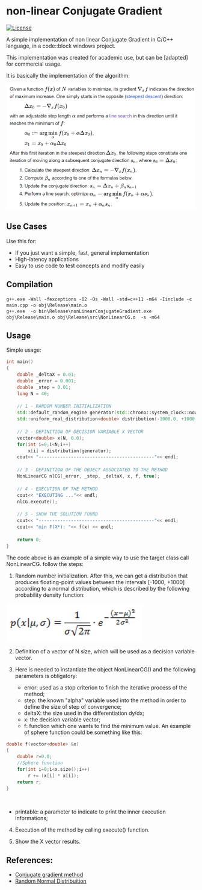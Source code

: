 # non-linear Conjugate Gradient


[![License](http://img.shields.io/:license-Apache%202-blue.svg)](http://www.apache.org/licenses/LICENSE-2.0.txt)

A simple implementation of non linear Conjugate Gradient in C/C++ language, in a code::block windows project.

This implementation was created for academic use, but can be [adapted] for commercial usage. 

It is basically the implementation of the algorithm:

![](Algorithm.png)


## Use Cases

Use this for:

- If you just want a simple, fast, general implementation
- High-latency applications
- Easy to use code to test concepts and modify easily


## Compilation

```
g++.exe -Wall -fexceptions -O2 -Os -Wall -std=c++11 -m64 -Iinclude -c main.cpp -o obj\Release\main.o
g++.exe  -o bin\Release\nonLinearConjugateGradient.exe obj\Release\main.o obj\Release\src\NonLinearCG.o  -s -m64  
```


## Usage

Simple usage:

```c++
int main()
{
    double _deltaX = 0.01;
    double _error = 0.001;
    double _step = 0.01;
    long N = 40;

    // 1 - RANDOM NUMBER INITIALIZATION
    std::default_random_engine generator(std::chrono::system_clock::now().time_since_epoch().count());
    std::uniform_real_distribution<double> distribution(-1000.0, +1000.0);

    // 2 - DEFINITION OF DECISION VARIABLE X VECTOR
    vector<double> x(N, 0.0);
    for(int i=0;i<N;i++)
        x[i] = distribution(generator);
    cout<< "-------------------------------------------"<< endl;

    // 3 - DEFINITION OF THE OBJECT ASSOCIATED TO THE METHOD
    NonLinearCG nlCG(_error, _step, _deltaX, x, f, true);

    // 4 - EXECUTION OF THE METHOD
    cout<< "EXECUTING ..."<< endl;
    nlCG.execute();

    // 5 - SHOW THE SOLUTION FOUND
    cout<< "-------------------------------------------"<< endl;
    cout<< "min F(X*): "<< f(x) << endl;

    return 0;
}

```

The code above is an example of a simple way to use the target class call NonLinearCG. 
follow the steps:


1. Random number initialization. After this, we can get a distribution that produces floating-point values between the intervals [-1000, +1000] according to a normal distribution, which is described by the following probability density function:

![](normalDistribution.png)


2. Definition of a vector of N size, which will be used as a decision variable vector.

3. Here is needed to instantiate the object NonLinearCG() and the following parameters is obligatory:
   - error: used as a stop criterion to finish the iterative process of the method;
   - step: the known "alpha" variable used into the method in order to define the size of step of convergence; 
   - deltaX: the size used in the differentiation dy/dx;
   - x: the decision variable vector;
   - f: function which one wants to find the minimum value. An example of sphere function could be something like this:

```c++
double f(vector<double> &x)
{
    double r=0.0;
    //Sphere function
    for(int i=0;i<x.size();i++)
        r += (x[i] * x[i]);
    return r;
} 
```
 
   - printable: a parameter to indicate to print the inner execution informations;
 
4. Execution of the method by calling execute() function.

5. Show the X vector results.



## References:

* [Conjugate gradient method](<https://en.wikipedia.org/wiki/Conjugate_gradient_method> "Wikipedia:Conjugate gradient method")
* [Random Normal Distribuition](<https://cplusplus.com/reference/random/normal_distribution/> "cplusplus:nomal distribution")

